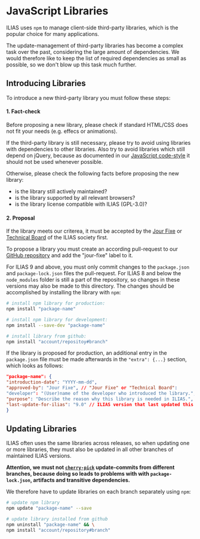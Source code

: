 # JavaScript Libraries

ILIAS uses `npm` to manage client-side third-party libraries, which is the popular choice for many applications.

The update-management of third-party libraries has become a complex task over the past, considering the large amount of
dependencies. We would therefore like to keep the list of required dependencies as small as possible, so we don't blow
up this task much further.

## Introducing Libraries

To introduce a new third-party library you must follow these steps:

#### 1. Fact-check

Before proposing a new library, please check if standard HTML/CSS does not fit your needs (e.g. effecs or animations).

If the third-party library is still necessary, please try to avoid using libraries with dependencies to other libraries.
Also try to avoid libraries which still depend on jQuery, because as documented in
our [JavaScript code-style](js-coding-style.md) it should not be used whenever possible.

Otherwise, please check the following facts before proposing the new library:

- is the library still actively maintained?
- is the library supported by all relevant browsers?
- is the library license compatible with ILIAS (GPL-3.0)?

#### 2. Proposal

If the library meets our criterea, it must be accepted by
the [Jour Fixe](https://docu.ilias.de/goto_docu_wiki_wpage_1_1357.html)
or [Technical Board](https://docu.ilias.de/goto_docu_cat_12438.html) of the ILIAS society first.

To propose a library you must create an according pull-request to
our [GitHub repository](https://github.com/ILIAS-eLearning/ILIAS) and add the "jour-fixe" label to it.

For ILIAS 9 and above, you must only commit changes to the `package.json` and `package-lock.json` files the
pull-request. For ILIAS 8 and below the `node_modules` folder is still a part of the repository, so changes in
these versions may also be made to this directory. The changes should be accomplished by installing the library
with `npm`:

```bash
# install npm library for production:
npm install "package-name"
```

```bash
# install npm library for development:
npm install --save-dev "package-name"
```

```bash
# install library from github:
npm install "account/repositoy#branch"
```

If the library is proposed for production, an additional entry in the `package.json` file must be made afterwards in
the `"extra": {...}` section, which looks as follows:

```json
"package-name": {
"introduction-date": "YYYY-mm-dd",
"approved-by": "Jour Fixe", // "Jour Fixe" or "Technical Board":
"developer": "(User)name of the developer who introduced the library.",
"purpose": "Describe the reason why this library is needed in ILIAS.",
"last-update-for-ilias": "9.0" // ILIAS version that last updated this library:
}
```

## Updating Libraries

ILIAS often uses the same libraries across releases, so when updating one or more libraries, they must also be updated
in all other branches of maintained ILIAS versions.

**Attention, we must not [`cherry-pick`](https://git-scm.com/docs/git-cherry-pick) update-commits from different
branches, because doing so leads to problems with with `package-lock.json`, artifacts and transitive dependencies.**

We therefore have to update libraries on each branch separately using `npm`:

```bash
# update npm library
npm update "package-name" --save
```

```bash
# update library installed from github
npm uninstall "package-name" && \
npm install "account/repository#branch"
```

